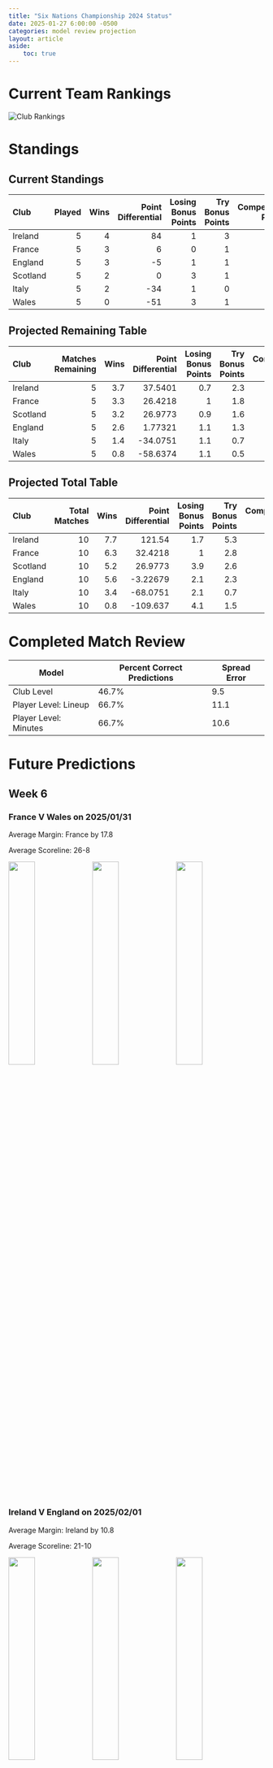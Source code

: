 ```yaml
---  
title: "Six Nations Championship 2024 Status"  
date: 2025-01-27 6:00:00 -0500  
categories: model review projection  
layout: article  
aside:  
    toc: true  
---
```

# Current Team Rankings


![Club Rankings](plots/rankings_Six-Nations-Championship-2024.png)
# Standings

## Current Standings


| Club     |   Played |   Wins |   Point Differential |   Losing Bonus Points |   Try Bonus Points |   Competition Points |
|:---------|---------:|-------:|---------------------:|----------------------:|-------------------:|---------------------:|
| Ireland  |        5 |      4 |                   84 |                     1 |                  3 |                   20 |
| France   |        5 |      3 |                    6 |                     0 |                  1 |                   15 |
| England  |        5 |      3 |                   -5 |                     1 |                  1 |                   14 |
| Scotland |        5 |      2 |                    0 |                     3 |                  1 |                   12 |
| Italy    |        5 |      2 |                  -34 |                     1 |                  0 |                   11 |
| Wales    |        5 |      0 |                  -51 |                     3 |                  1 |                    4 |



## Projected Remaining Table


| Club     |   Matches Remaining |   Wins |   Point Differential |   Losing Bonus Points |   Try Bonus Points |   Competition Points |
|:---------|--------------------:|-------:|---------------------:|----------------------:|-------------------:|---------------------:|
| Ireland  |                   5 |    3.7 |             37.5401  |                   0.7 |                2.3 |                 18.1 |
| France   |                   5 |    3.3 |             26.4218  |                   1   |                1.8 |                 15.8 |
| Scotland |                   5 |    3.2 |             26.9773  |                   0.9 |                1.6 |                 15.5 |
| England  |                   5 |    2.6 |              1.77321 |                   1.1 |                1.3 |                 12.7 |
| Italy    |                   5 |    1.4 |            -34.0751  |                   1.1 |                0.7 |                  7.5 |
| Wales    |                   5 |    0.8 |            -58.6374  |                   1.1 |                0.5 |                  4.8 |



## Projected Total Table


| Club     |   Total Matches |   Wins |   Point Differential |   Losing Bonus Points |   Try Bonus Points |   Competition Points |
|:---------|----------------:|-------:|---------------------:|----------------------:|-------------------:|---------------------:|
| Ireland  |              10 |    7.7 |            121.54    |                   1.7 |                5.3 |                 38.1 |
| France   |              10 |    6.3 |             32.4218  |                   1   |                2.8 |                 30.8 |
| Scotland |              10 |    5.2 |             26.9773  |                   3.9 |                2.6 |                 27.5 |
| England  |              10 |    5.6 |             -3.22679 |                   2.1 |                2.3 |                 26.7 |
| Italy    |              10 |    3.4 |            -68.0751  |                   2.1 |                0.7 |                 18.5 |
| Wales    |              10 |    0.8 |           -109.637   |                   4.1 |                1.5 |                  8.8 |



# Completed Match Review


| Model | Percent Correct Predictions | Spread Error |
| ------ | ------ | ------ |
| Club Level | 46.7% | 9.5 |
| Player Level: Lineup | 66.7% | 11.1 |
| Player Level: Minutes | 66.7% | 10.6 |


# Future Predictions

## Week 6

### France V Wales on 2025/01/31


Average Margin: France by 17.8

Average Scoreline: 26-8

<p float="left">
<img src="plots/performances_2025-01-31-France_V_Wales.png" width="32%" />
<img src="plots/resultbar_2025-01-31-France_V_Wales.png" width="32%" />
<img src="plots/spreads_2025-01-31-France_V_Wales.png" width="32%" />
</p>

### Ireland V England on 2025/02/01


Average Margin: Ireland by 10.8

Average Scoreline: 21-10

<p float="left">
<img src="plots/performances_2025-02-01-Ireland_V_England.png" width="32%" />
<img src="plots/resultbar_2025-02-01-Ireland_V_England.png" width="32%" />
<img src="plots/spreads_2025-02-01-Ireland_V_England.png" width="32%" />
</p>

### Scotland V Italy on 2025/02/01


Average Margin: Scotland by 13.7

Average Scoreline: 25-11

<p float="left">
<img src="plots/performances_2025-02-01-Scotland_V_Italy.png" width="32%" />
<img src="plots/resultbar_2025-02-01-Scotland_V_Italy.png" width="32%" />
<img src="plots/spreads_2025-02-01-Scotland_V_Italy.png" width="32%" />
</p>

## Week 7

### England V France on 2025/02/08


Average Margin: France by 1.5

Average Scoreline: 18-17

<p float="left">
<img src="plots/performances_2025-02-08-England_V_France.png" width="32%" />
<img src="plots/resultbar_2025-02-08-England_V_France.png" width="32%" />
<img src="plots/spreads_2025-02-08-England_V_France.png" width="32%" />
</p>

### Italy V Wales on 2025/02/08


Average Margin: Italy by 6.7

Average Scoreline: 20-13

<p float="left">
<img src="plots/performances_2025-02-08-Italy_V_Wales.png" width="32%" />
<img src="plots/resultbar_2025-02-08-Italy_V_Wales.png" width="32%" />
<img src="plots/spreads_2025-02-08-Italy_V_Wales.png" width="32%" />
</p>

### Scotland V Ireland on 2025/02/09


Average Margin: Scotland by 0.7

Average Scoreline: 15-14

<p float="left">
<img src="plots/performances_2025-02-09-Scotland_V_Ireland.png" width="32%" />
<img src="plots/resultbar_2025-02-09-Scotland_V_Ireland.png" width="32%" />
<img src="plots/spreads_2025-02-09-Scotland_V_Ireland.png" width="32%" />
</p>

## Week 8

### England V Scotland on 2025/02/22


Average Margin: Scotland by 1.1

Average Scoreline: 15-14

<p float="left">
<img src="plots/performances_2025-02-22-England_V_Scotland.png" width="32%" />
<img src="plots/resultbar_2025-02-22-England_V_Scotland.png" width="32%" />
<img src="plots/spreads_2025-02-22-England_V_Scotland.png" width="32%" />
</p>

### Wales V Ireland on 2025/02/22


Average Margin: Ireland by 12.5

Average Scoreline: 46-34

<p float="left">
<img src="plots/performances_2025-02-22-Wales_V_Ireland.png" width="32%" />
<img src="plots/resultbar_2025-02-22-Wales_V_Ireland.png" width="32%" />
<img src="plots/spreads_2025-02-22-Wales_V_Ireland.png" width="32%" />
</p>

### Italy V France on 2025/02/23


Average Margin: France by 8.4

Average Scoreline: 36-27

<p float="left">
<img src="plots/performances_2025-02-23-Italy_V_France.png" width="32%" />
<img src="plots/resultbar_2025-02-23-Italy_V_France.png" width="32%" />
<img src="plots/spreads_2025-02-23-Italy_V_France.png" width="32%" />
</p>

## Week 9

### Scotland V Wales on 2025/03/08


Average Margin: Scotland by 16.0

Average Scoreline: 33-17

<p float="left">
<img src="plots/performances_2025-03-08-Scotland_V_Wales.png" width="32%" />
<img src="plots/resultbar_2025-03-08-Scotland_V_Wales.png" width="32%" />
<img src="plots/spreads_2025-03-08-Scotland_V_Wales.png" width="32%" />
</p>

### Ireland V France on 2025/03/08


Average Margin: Ireland by 5.7

Average Scoreline: 16-10

<p float="left">
<img src="plots/performances_2025-03-08-Ireland_V_France.png" width="32%" />
<img src="plots/resultbar_2025-03-08-Ireland_V_France.png" width="32%" />
<img src="plots/spreads_2025-03-08-Ireland_V_France.png" width="32%" />
</p>

### England V Italy on 2025/03/09


Average Margin: England by 9.4

Average Scoreline: 22-13

<p float="left">
<img src="plots/performances_2025-03-09-England_V_Italy.png" width="32%" />
<img src="plots/resultbar_2025-03-09-England_V_Italy.png" width="32%" />
<img src="plots/spreads_2025-03-09-England_V_Italy.png" width="32%" />
</p>

## Week 10

### France V Scotland on 2025/03/15


Average Margin: France by 4.6

Average Scoreline: 17-12

<p float="left">
<img src="plots/performances_2025-03-15-France_V_Scotland.png" width="32%" />
<img src="plots/resultbar_2025-03-15-France_V_Scotland.png" width="32%" />
<img src="plots/spreads_2025-03-15-France_V_Scotland.png" width="32%" />
</p>

### Wales V England on 2025/03/15


Average Margin: England by 5.7

Average Scoreline: 29-23

<p float="left">
<img src="plots/performances_2025-03-15-Wales_V_England.png" width="32%" />
<img src="plots/resultbar_2025-03-15-Wales_V_England.png" width="32%" />
<img src="plots/spreads_2025-03-15-Wales_V_England.png" width="32%" />
</p>

### Italy V Ireland on 2025/03/15


Average Margin: Ireland by 9.3

Average Scoreline: 38-29

<p float="left">
<img src="plots/performances_2025-03-15-Italy_V_Ireland.png" width="32%" />
<img src="plots/resultbar_2025-03-15-Italy_V_Ireland.png" width="32%" />
<img src="plots/spreads_2025-03-15-Italy_V_Ireland.png" width="32%" />
</p>
